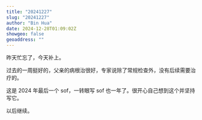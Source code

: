 ```yaml
---
title: "20241227"
slug: "20241227"
author: "Bin Hua"
date: 2024-12-28T01:09:02Z
showgeo: false
geoaddress: ""
---
```


昨天忙忘了，今天补上。

过去的一周挺好的，父亲的病根治很好，专家说除了常规检查外，没有后续需要治疗的。

这是 2024 年最后一个 sof，一转眼写 sof 也一年了。很开心自己想到这个并坚持写它。

以后继续。